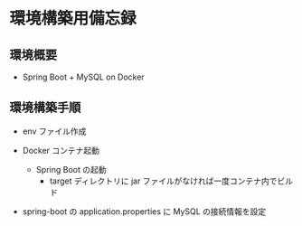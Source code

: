 # 環境構築用備忘録

## 環境概要

- Spring Boot + MySQL on Docker

## 環境構築手順

- env ファイル作成
- Docker コンテナ起動

  - Spring Boot の起動
    - target ディレクトリに jar ファイルがなければ一度コンテナ内でビルド

- spring-boot の application.properties に MySQL の接続情報を設定
